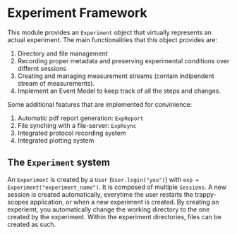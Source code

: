 # Experiment Framework

This module provides an `Experiment` object that virtually represents an actual experiment. The main functionalities that this object provides are:

1. Directory and file management
2. Recording proper metadata and preserving experimental conditions over differnt sessions
3. Creating and managing measurement streams (contain indipendent stream of measurements).
4. Implement an Event Model to keep track of all the steps and changes.

Some additional features that are implemented for convinience:

1. Automatic pdf report generation: `ExpReport`
2. File synching with a file-server: `ExpRsync`
3. Integrated protocol recording system
4. Integrated plotting system


## The `Experiment` system

An `Experiment` is created by a `User` (`User.login("you")`) with `exp = Experiment("experiment_name")`. It is composed of multiple `Sessions`. A new session is created automatically, everytime the user restarts the trappy-scopes application, or when a new experiment is created. By creating an experiemt, you automatically  change the working directory to the one created by the experiment. Within the experiment directories, files can be created as such.






